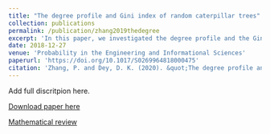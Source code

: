 ```yaml
---
title: "The degree profile and Gini index of random caterpillar trees"
collection: publications
permalink: /publication/zhang2019thedegree
excerpt: 'In this paper, we investigated the degree profile and the Gini index of two classes of random caterpillars evolving in different manners: uniform and preferential attachment (PA). The primariy method used in the analysis included stochastic recurrences, generalized Pólya urns and some combinatorial computing techniques.'
date: 2018-12-27
venue: 'Probability in the Engineering and Informational Sciences'
paperurl: 'https://doi.org/10.1017/S0269964818000475'
citation: 'Zhang, P. and Dey, D. K. (2020). &quot;The degree profile and Gini index of random caterpillar trees.&quot; <i>Probability in the Engineering and Informational Sciences</i>, <b>33</b>(4), 511--527.'
---
```

Add full discritpion here.

[Download paper here](https://doi.org/10.1017/S0269964818000475)

[Mathematical review](https://mathscinet.ams.org/mathscinet-getitem?mr=4010508)
